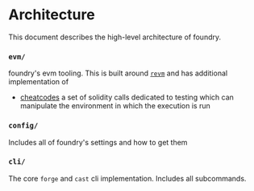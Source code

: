 # Architecture

This document describes the high-level architecture of foundry.

### `evm/`

foundry's evm tooling. This is built around [`revm`](https://github.com/bluealloy/revm) and has additional
implementation of

* [cheatcodes](./cheatcodes.md) a set of solidity calls dedicated to testing which can manipulate the environment in
  which the execution is run

### `config/`

Includes all of foundry's settings and how to get them

### `cli/`

The core `forge` and `cast` cli implementation. Includes all subcommands.